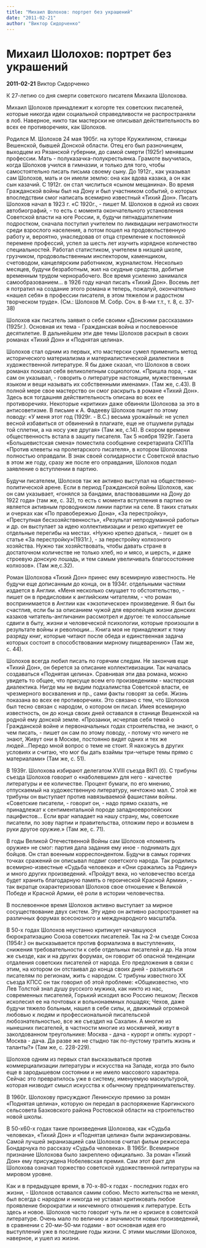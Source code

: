 ```yaml
---
title: "Михаил Шолохов: портрет без украшений"
date: "2011-02-21"
author: "Виктор Сидорченко"
---
```


# Михаил Шолохов: портрет без украшений

**2011-02-21** Виктор Сидорченко

К 27-летию со дня смерти советского писателя Михаила Шолохова.



Михаил Шолохов принадлежит к когорте тех советских писателей, которые никогда идеи социальной справедливости не распространяли в лоб. Наверное, никто так мастерски не описывал действительность во всех ее противоречиях, как Шолохов.

Родился М. Шолохов 24 мая 1905г. на хуторе Кружилином, станицы Вешенской, бывшей Донской области. Отец его был разночинцем, выходцем из Рязанской губернии, до самой смерти (1925г) менявшим профессии. Мать - полуказачка-полукрестьянка. Грамоте выучилась, когда Шолохов учился в гимназии, и только для того, чтобы самостоятельно писать письма своему сыну. До 1912г., как указывал сам Шолохов, мать и он имели землю: она как вдова казака, а он как сын казачий. С 1912г. он стал числиться «сыном мещанина». Во время Гражданской войны был на Дону и был участником  событий, о которых впоследствии смог написать всемирно известный «Тихий Дон». Писать Шолохов начал в 1923 г. «С 1920г., - пишет М. Шолохов в одной из своих автобиографий, - то есть с момента окончательного установления Советской власти на юге России, я, будучи пятнадцатилетним подростком, сначала поступил учителем по ликвидации неграмотности среди взрослого населения, а потом пошел на продовольственную работу и, вероятно, унаследовав от отца стремление к постоянной перемене профессий, успел за шесть лет изучить изрядное количество специальностей. Работал статистиком, учителем в низшей школе, грузчиком, продовольственным инспектором, каменщиком, счетоводом, канцелярским работником, журналистом. Несколько месяцев, будучи безработным, жил на скудные средства, добитые временным трудом чернорабочего. Все время усиленно занимался самообразованием... в 1926 году начал писать «Тихий Дон». Восемь лет я потратил на создание этого романа и теперь, пожалуй, окончательно «нашел себя» в профессии писателя, в этом тяжелом и радостном творческом труде». (См.: Шолохов М. Собр. Соч. в 8-ми т.т., т. 8, с. 37-38)

Шолохов как писатель заявил о себе своими «Донскими рассказами» (1925г.). Основная их тема - Гражданская война и послевоенное десятилетие. В дальнейшем эти две темы Шолохов раскрыл в своих романах «Тихий Дон» и «Поднятая целина».

Шолохов стал одним из первых, кто мастерски сумел применить метод исторического материализма и материалистической диалектики в художественной литературе. Я бы даже сказал, что Шолохов в своих романах показал себя великолепным социологом.  «Пришла пора, - как сам он указывал, - говорить о литературе настоящим, мужественным языком и вещи называть их собственными именами». (Там же, с.43). В полной мере свое мастерство он смог раскрыть в романе «Тихий Дон». Здесь вся тогдашняя действительность описана во всех ее противоречиях. Некоторые «критики» даже обвиняли Шолохова за это в антисоветизме. В письме к А. Фадееву Шолохов пишет по этому поводу: «У меня этот год (1929г. - В.С.) весьма урожайный: не успел весной избавиться от обвинений в плагиате, еще не отшумели рулады той сплетни, а на носу уже другая» (Там же, с.14). В скором времени общественность встала в защиту писателя. Так 5 ноября 1929г. Газета «Большевистская смена» поместила сообщение секретариата СКППа «Против клеветы на пролетарского писателя», в котором Шолохова полностью оправдали. В знак своей солидарности с Советской властью в этом же году, сразу же после его оправдания, Шолохов подал заявление о вступлении в партию.

Будучи писателем, Шолохов так же активно выступал на общественно-политической арене. Если в период Гражданской войны Шолохов, как он сам указывает, «гонялся за бандами, властвовавшими на Дону до 1922 года» (там же, с. 32), то есть с момента вступления в партию он является активным проводником линии партии на селе. В таких статьях и очерках как «По правобережью Дона», «За перестройку», «Преступная бесхозяйственность», «Результат непродуманной работы» и др. он выступает за идею коллективизации и резко критикует ее отдельные перегибы на местах. «Нужно крепко драться, - пишет он в статье «За перестройку»(1931г.), - за перестройку колхозного хозяйства. Нужно так хозяйствовать, чтобы давать стране в достаточном количестве не только хлеб, но и мясо, и шерсть, и даже строевую донскую лошадь, и тем самым увеличивать благосостояние колхозов». (Там же,с.32).

Роман Шолохова «Тихий Дон» принес ему всемирную известность. Не будучи еще дописанным до конца, он в 1934г. отдельными частями издается в Англии. «Меня несколько смущает то обстоятельство, - пишет он в предисловии к английским читателям, - что роман воспринимается в Англии как «экзотическое» произведение. Я был бы счастлив, если бы за описанием чужой для европейцев жизни донских казаков читатель-англичанин рассмотрел и другое: те колоссальные сдвиги в быту, жизни и человеческой психологии, которые произошли в результате войны и революции... Книга моя не принадлежит к тому разряду книг, которые читают после обеда и единственная задача которых состоит в способствовании мирному пищеварению» (Там же, с. 44).

Шолохов всегда любил писать по горячим следам. Не закончив еще «Тихий Дон», он берется за описание коллективизации. Так началась создаваться «Поднятая целина». Сравнивая эти два романа, можно увидеть то общее, что присуще всем его произведениям - мастерская диалектика. Нигде мы не видим подхалимства Советской власти, ее чрезмерного восхваления и пр., сами факты говорят за себя. Жизнь показана во всех ее противоречиях. Это связано с тем, что Шолохов был тесно связан с народом, о котором он писал. Имея всемирную известность, он до конца своих дней оставался в станице Вешенской на родной ему донской земле. «Прозаики, исчерпав себя темой о Гражданской войне и первоначальных годах строительства, не знают, о чем писать, - пишет он сам по этому поводу, - потому что ничего не знают, Живут они в Москве, постоянно видят одних и тех же людей...Передо мной вопрос о теме не стоит. Я нахожусь в других условиях и считаю, что мог бы дать взаймы три-четыре темы прямо с материалами» (Там же, с. 51).

В 1939г. Шолохова избирают делегатом XVIII съезда ВКП (б). С трибуны съезда Шолохов говорит о «наболевшем» для него - качестве литературы и ее количестве. Процент бумаги, по его мнению, отпускаемый на художественную литературу, ничтожно мал. С этой же трибуны он выступает против навязываемой фашистами войны. «Советские писатели, - говорит он, - надо прямо сказать, не принадлежат к сентиментальной породе западноевропейских пацифистов... Если враг нападает на нашу страну, мы, советские писатели, по зову партии и правительства, отложим перо и возьмем в руки другое оружие.» (Там же, с. 71).

В годы Великой Отечественной Войны сам Шолохов «поменять оружие» не смог: партия дала задания ему иное - поднимать дух бойцов. Он стал военным корреспондентом. Будучи в самых горячих точках сражений он описывал подвиг советского народа. Так родились всемирно-известные «Судьба человека» и «Они сражались за Родину» и много других произведений. «Пройдут века, но человечество всегда будет хранить благодарную память о героической Красной Армии», - так вкратце охарактеризовал Шолохов свое отношение к Великой Победе и Красной Армии, её роли в истории человечества.

В послевоенное время Шолохов активно выступает за мирное сосуществование двух систем. Эту идею он активно распространяет на различных форумах всесоюзного и международного масштаба.

В 50-х годах Шолохов неустанно критикует начавшуюся бюрократизацию Союза советских писателей. Так на 2-м съезде Союза (1954г.) он высказывается против формализма в выступлениях, снижения требовательности к себе отдельных писателей и др. На этом же съезде, как и на других форумах, он говорит об опасной тенденции отдаления советских писателей от народа. Его предложения в связи с этим, на котором он отстаивал до конца своих дней - разъехаться писателям по регионам, жить с народом. С трибуны известного XX съезда КПСС он так говорил об этой проблеме: «Общеизвестно, что Лев Толстой знал душу русского мужика, как никто из нас, современных писателей, Горький исходил всю Россию пешком; Лесков исколесил ее на почтовых и вольнонаемных лошадях; Чехов, даже будучи тяжело больным, нашел в себе силы, и, движимый огромной любовью к людям и профессиональной писательской любознательностью, все же съездил на Сахалин. А многие из нынешних писателей, в частности многие из москвичей, живут в заколдованном треугольнике: Москва - дача - курорт и опять: курорт - Москва - дача. Да разве же не стыдно так по-пустому тратить жизнь и таланты?» (Там же, с. 228-229).

Шолохов одним из первых стал высказываться против коммерциализации литературы и искусства на Западе, когда это было еще в зародышевом состоянии и не имело массового характера. Сейчас это превратилось уже в систему, именуемую маскультурой, которая низводит смысл искусства к обычному предпринимательству.

В 1960г. Шолохову присуждают Ленинскую премию за роман «Поднятая целина», которую он передал в распоряжение Каргинского сельсовета Базковского района Ростовской области на строительство новой школы.

В 50-х60-х годах такие произведения Шолохова, как «Судьба человека», «Тихий Дон» и «Поднятая целина» были экранизированы. Самой лучшей экранизацией сам Шолохов считал фильм режиссера Бондарчука по рассказу «Судьба человека». В 1965г. Всемирное признание Шолохова было закреплено официально. За роман «Тихий Дон» ему присуждена Нобелевская премия. Сам этот факт для Шолохова означал торжество советской художественной литературы на мировом уровне.

Как и в предыдущее время, в 70-х-80-х годах - последних годах его жизни, - Шолохов оставался самим собою. Место жительства не менял, был всегда с народом и никогда не уставал критиковать любое проявление бюрократии и никчемного отношения к литературе. Есть здесь и новое. Шолохов часто говорит чуть ли не о кризисе в советской литературе. Очень мало по величию и значимости новых произведений, в сравнении с 20-ми-50-ми годами - вот основная идея его выступлений уже в последние годы жизни.  С этими мыслями Шолохов, наверное, и ушел из жизни.